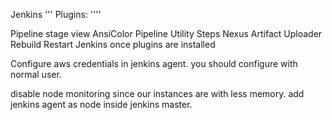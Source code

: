 Jenkins
'''
Plugins:
''''

Pipeline stage view
AnsiColor
Pipeline Utility Steps
Nexus Artifact Uploader
Rebuild
Restart Jenkins once plugins are installed

Configure aws credentials in jenkins agent. you should configure with normal user.

disable node monitoring since our instances are with less memory. add jenkins agent as node inside jenkins master.
